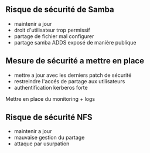 ## Risque de sécurité de Samba

- maintenir a jour
- droit d'utilisateur trop permissif
- partage de fichier mal configurer
- partage samba ADDS exposé de manière publique

## Mesure de sécurité a mettre en place

- mettre a jour avec les derniers patch de sécurité
- restreindre l'accés de partage aux utilisateurs
- authentification kerberos forte

Mettre en place du monitoring + logs

## Risque de sécurité NFS

- maintenir a jour
- mauvaise gestion du partage
- attaque par usurpation